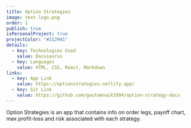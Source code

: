 ```yaml
---
title: Option Strategies
image: text-logo.png
order: 1
publish: true
isPersonalProject: true
projectColor: "#212941"
details:
  - key: Technologies Used
    value: Docusaurus
  - key: Languages
    value: HTML, CSS, React, Markdown
links:
  - key: App Link
    value: https://optionstrategies.netlify.app/
  - key: Git Link
    value: https://github.com/gautamnaik1994/option-strategy-docs
---
```

Option Strategies is an app that contains info on order legs, payoff chart, max profit-loss and risk associated with each strategy.
